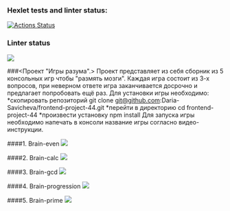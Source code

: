 ### Hexlet tests and linter status:
[![Actions Status](https://github.com/daria-savicheva/frontend-project-44/workflows/hexlet-check/badge.svg)](https://github.com/daria-savicheva/frontend-project-44/actions)

### Linter status
<a href="https://codeclimate.com/github/Daria-Savicheva/frontend-project-44/maintainability"><img src="https://api.codeclimate.com/v1/badges/baeca1e2466c0bbc9efa/maintainability" /></a>

###<Проект "Игры разума".>
Проект представляет из себя сборник из 5 консольных игр чтобы "размять мозги". Каждая игра состоит из 3-х вопросов, при неверном ответе игра заканчивается досрочно и предлагает попробовать ещё раз.
Для установки игры необходимо:
*cкопировать репозиторий 
     git clone git@github.com:Daria-Savicheva/frontend-project-44.git
*перейти в директорию 
     cd frontend-project-44
*произвести установку
    npm install
Для запуска игры необходимо напечать в консоли название игры согласно видео-инструкции.

####1. Brain-even
<a href="https://asciinema.org/a/558332" target="_blank"><img src="https://asciinema.org/a/558332.svg" /></a>

####2. Brain-calc
<a href="https://asciinema.org/a/558516" target="_blank"><img src="https://asciinema.org/a/558516.svg" /></a>

####3. Brain-gcd
<a href="https://asciinema.org/a/558536" target="_blank"><img src="https://asciinema.org/a/558536.svg" /></a>

####4. Brain-progression
<a href="https://asciinema.org/a/558603" target="_blank"><img src="https://asciinema.org/a/558603.svg" /></a>

####5. Brain-prime
<a href="https://asciinema.org/a/558641" target="_blank"><img src="https://asciinema.org/a/558641.svg" /></a>